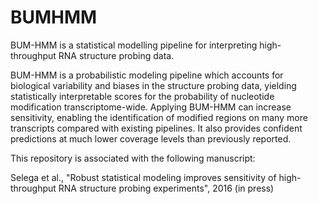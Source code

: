 # BUMHMM
BUM-HMM is a statistical modelling pipeline for interpreting high-throughput RNA structure probing data.

BUM-HMM is a probabilistic modeling pipeline which accounts for biological variability and biases in the structure probing data, yielding statistically interpretable scores for the probability of nucleotide modification transcriptome-wide. Applying BUM-HMM can increase sensitivity, enabling the identification of modified regions on many more transcripts compared with existing pipelines. It also provides confident predictions at much lower coverage levels than previously reported.


This repository is associated with the following manuscript:

Selega et al., "Robust statistical modeling improves sensitivity of high-throughput RNA structure probing experiments", 2016 (in press)
